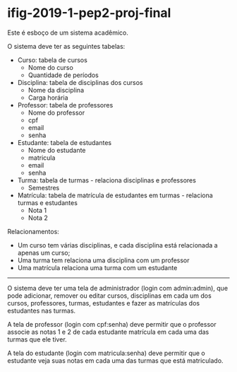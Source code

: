 # ifig-2019-1-pep2-proj-final

Este é esboço de um sistema acadêmico.

O sistema deve ter as seguintes tabelas:
- Curso: tabela de cursos
  - Nome do curso
  - Quantidade de períodos
- Disciplina: tabela de disciplinas dos cursos
  - Nome da disciplina
  - Carga horária
- Professor: tabela de professores
  - Nome do professor
  - cpf
  - email
  - senha
- Estudante: tabela de estudantes
  - Nome do estudante
  - matricula
  - email
  - senha
- Turma: tabela de turmas - relaciona disciplinas e professores
  - Semestres
- Matrícula: tabela de matrícula de estudantes em turmas - relaciona turmas e estudantes
  - Nota 1
  - Nota 2

Relacionamentos:
- Um curso tem várias disciplinas, e cada disciplina está relacionada a apenas um curso;
- Uma turma tem relaciona uma disciplina com um professor
- Uma matrícula relaciona uma turma com um estudante

----

O sistema deve ter uma tela de administrador (login com admin:admin), que pode adicionar, remover ou editar cursos, disciplinas em cada um dos cursos, professores, turmas, estudantes e fazer as matrículas dos estudantes nas turmas.

A tela de professor (login com cpf:senha) deve permitir que o professor associe as notas 1 e 2 de cada estudante matrícula em cada uma das turmas que ele tiver.

A tela do estudante (login com matricula:senha) deve permitir que o estudante veja suas notas em cada uma das turmas que está matriculado.
